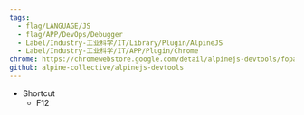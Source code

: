 ```yaml
---
tags:
  - flag/LANGUAGE/JS
  - flag/APP/DevOps/Debugger
  - Label/Industry-工业科学/IT/Library/Plugin/AlpineJS
  - Label/Industry-工业科学/IT/APP/Plugin/Chrome
chrome: https://chromewebstore.google.com/detail/alpinejs-devtools/fopaemeedckajflibkpifppcankfmbhk
github: alpine-collective/alpinejs-devtools
---
```


- Shortcut
    - F12
